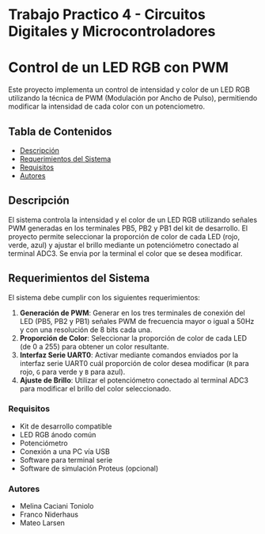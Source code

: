 # Trabajo Practico 4 - Circuitos Digitales y Microcontroladores
# Control de un LED RGB con PWM

Este proyecto implementa un control de intensidad y color de un LED RGB utilizando la técnica de PWM (Modulación por Ancho de Pulso), permitiendo modificar la intensidad de cada color con un potenciometro. 
## Tabla de Contenidos
- [Descripción](#descripción)
- [Requerimientos del Sistema](#requerimientos-del-sistema)
- [Requisitos](#requisitos)
- [Autores](#autores)

## Descripción

El sistema controla la intensidad y el color de un LED RGB utilizando señales PWM generadas en los terminales PB5, PB2 y PB1 del kit de desarrollo. El proyecto permite seleccionar la proporción de color de cada LED (rojo, verde, azul) y ajustar el brillo mediante un potenciómetro conectado al terminal ADC3. Se envia por la terminal el color que se desea modificar.

## Requerimientos del Sistema

El sistema debe cumplir con los siguientes requerimientos:

1. **Generación de PWM**: Generar en los tres terminales de conexión del LED (PB5, PB2 y PB1) señales PWM de frecuencia mayor o igual a 50Hz y con una resolución de 8 bits cada una.
2. **Proporción de Color**: Seleccionar la proporción de color de cada LED (de 0 a 255) para obtener un color resultante.
3. **Interfaz Serie UART0**: Activar mediante comandos enviados por la interfaz serie UART0 cuál proporción de color desea modificar (`R` para rojo, `G` para verde y `B` para azul).
4. **Ajuste de Brillo**: Utilizar el potenciómetro conectado al terminal ADC3 para modificar el brillo del color seleccionado.

### Requisitos
- Kit de desarrollo compatible
- LED RGB ánodo común
- Potenciómetro
- Conexión a una PC vía USB
- Software para terminal serie 
- Software de simulación Proteus (opcional)

### Autores
- Melina Caciani Toniolo
- Franco Niderhaus
- Mateo Larsen
